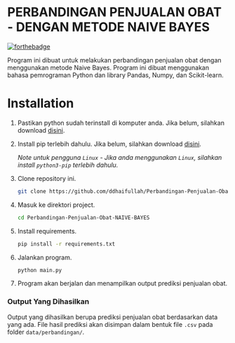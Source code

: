 # PERBANDINGAN PENJUALAN OBAT - DENGAN METODE NAIVE BAYES

[![forthebadge](https://forthebadge.com/images/badges/made-with-python.svg)](http://forthebadge.com)


Program ini dibuat untuk melakukan perbandingan penjualan obat dengan menggunakan metode Naive Bayes. Program ini dibuat menggunakan bahasa pemrograman Python dan library Pandas, Numpy, dan Scikit-learn.



# Installation
1. Pastikan python sudah terinstall di komputer anda. Jika belum, silahkan download [disini](https://www.python.org/downloads/).
2. Install pip terlebih dahulu. Jika belum, silahkan download [disini](https://pip.pypa.io/en/stable/installing/).

    *Note untuk pengguna `Linux` - Jika anda menggunakan `Linux`, silahkan install `python3-pip` terlebih dahulu.*

3. Clone repository ini.
    ```bash
    git clone https://github.com/ddhaifullah/Perbandingan-Penjualan-Obat-NAIVE-BAYES
    ```

4. Masuk ke direktori project.
    ```bash
    cd Perbandingan-Penjualan-Obat-NAIVE-BAYES
    ```

6. Install requirements.
    ```bash
    pip install -r requirements.txt
    ```
7. Jalankan program.
    ```bash
    python main.py
    ```
8. Program akan berjalan dan menampilkan output prediksi penjualan obat.


### Output Yang Dihasilkan
Output yang dihasilkan berupa prediksi penjualan obat berdasarkan data yang ada. File hasil prediksi akan disimpan dalam bentuk file `.csv` pada folder `data/perbandingan/`.


